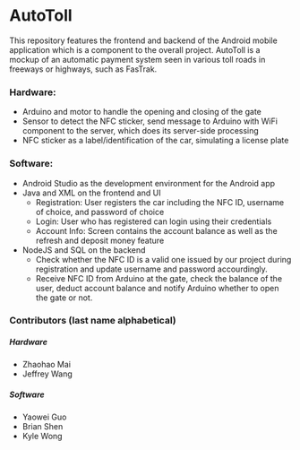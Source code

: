 # AutoToll
This repository features the frontend and backend of the Android mobile application which is a component to the overall project. AutoToll is a mockup of an automatic payment system seen in various toll roads in freeways or highways, such as FasTrak. 

### Hardware:
- Arduino and motor to handle the opening and closing of the gate
- Sensor to detect the NFC sticker, send message to Arduino with WiFi component to the server, which does its server-side processing
- NFC sticker as a label/identification of the car, simulating a license plate

### Software:
- Android Studio as the development environment for the Android app
- Java and XML on the frontend and UI
  - Registration: User registers the car including the NFC ID, username of choice, and password of choice
  - Login: User who has registered can login using their credentials
  - Account Info: Screen contains the account balance as well as the refresh and deposit money feature
- NodeJS and SQL on the backend
  - Check whether the NFC ID is a valid one issued by our project during registration and update username and password accourdingly.
  - Receive NFC ID from Arduino at the gate, check the balance of the user, deduct account balance and notify Arduino whether to open the gate or not.

### Contributors (last name alphabetical)
##### Hardware
- Zhaohao Mai
- Jeffrey Wang
##### Software
- Yaowei Guo
- Brian Shen
- Kyle Wong

